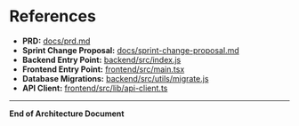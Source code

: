 # References

- **PRD:** [docs/prd.md](docs/prd.md)
- **Sprint Change Proposal:** [docs/sprint-change-proposal.md](docs/sprint-change-proposal.md)
- **Backend Entry Point:** [backend/src/index.js](backend/src/index.js:1)
- **Frontend Entry Point:** [frontend/src/main.tsx](frontend/src/main.tsx:1)
- **Database Migrations:** [backend/src/utils/migrate.js](backend/src/utils/migrate.js:1)
- **API Client:** [frontend/src/lib/api-client.ts](frontend/src/lib/api-client.ts:1)

---

**End of Architecture Document**
